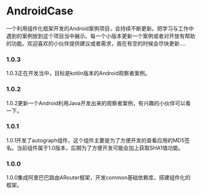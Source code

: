 # AndroidCase
一个利用组件化框架开发的Android案例项目，会持续不断更新。把学习与工作中遇到的案例放到这个项目当中展示。每一个小版本更新一个案例或者对开放有帮助的功能。欢迎喜欢的小伙伴提供建议或者需求，我在有空的时候会尽快更新....

### 1.0.3
1.0.3正在开发当中，目标是kotlin版本的Android观察者案例。

### 1.0.2
1.0.2更新一个Android利用Java开发出来的观察者案例，有兴趣的小伙伴可以看一下。

### 1.0.1
1.0.1开发了autograph组件，这个组件主要是为了方便开发的查看应用的MD5签名。当前组件属于1.0版本，后期为了方便开发可能会加上获取SHA1值功能。

### 1.0.0
1.0.0集成阿里巴巴路由ARouter框架，开发common基础依赖库，搭建组件化的框架。
